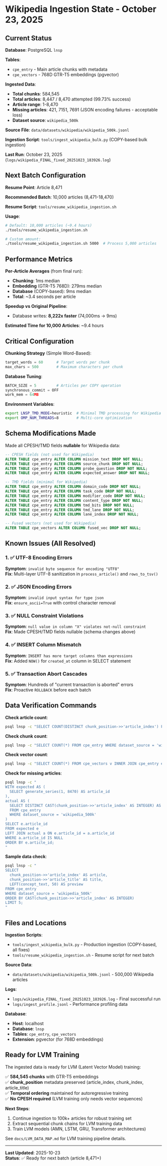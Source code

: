 # Wikipedia Ingestion State - October 23, 2025

## Current Status

**Database**: PostgreSQL `lnsp`

**Tables**: 
- `cpe_entry` - Main article chunks with metadata
- `cpe_vectors` - 768D GTR-T5 embeddings (pgvector)

**Ingested Data**:
- **Total chunks**: 584,545
- **Total articles**: 8,447 / 8,470 attempted (99.73% success)
- **Article range**: 1-8,470
- **Missing articles**: 421, 7151, 7691 (JSON encoding failures - acceptable loss)
- **Dataset source**: `wikipedia_500k`

**Source File**: `data/datasets/wikipedia/wikipedia_500k.jsonl`

**Ingestion Script**: `tools/ingest_wikipedia_bulk.py` (COPY-based bulk ingestion)

**Last Run**: October 23, 2025 (`logs/wikipedia_FINAL_fixed_20251023_183926.log`)

## Next Batch Configuration

**Resume Point**: Article 8,471

**Recommended Batch**: 10,000 articles (8,471-18,470)

**Resume Script**: `tools/resume_wikipedia_ingestion.sh`

**Usage**:
```bash
# Default: 10,000 articles (~9.4 hours)
./tools/resume_wikipedia_ingestion.sh

# Custom amount:
./tools/resume_wikipedia_ingestion.sh 5000  # Process 5,000 articles
```

## Performance Metrics

**Per-Article Averages** (from final run):
- **Chunking**: 1ms median
- **Embedding** (GTR-T5 768D): 279ms median  
- **Database** (COPY-based): 9ms median
- **Total**: ~3.4 seconds per article

**Speedup vs Original Pipeline**:
- Database writes: **8,222x faster** (74,000ms → 9ms)

**Estimated Time for 10,000 Articles**: ~9.4 hours

## Critical Configuration

**Chunking Strategy** (Simple Word-Based):
```python
target_words = 60      # Target words per chunk
max_chars = 500        # Maximum characters per chunk
```

**Database Tuning**:
```python
BATCH_SIZE = 5         # Articles per COPY operation
synchronous_commit = OFF
work_mem = 64MB
```

**Environment Variables**:
```bash
export LNSP_TMD_MODE=heuristic  # Minimal TMD processing for Wikipedia
export OMP_NUM_THREADS=8        # Multi-core optimization
```

## Schema Modifications Made

Made all CPESH/TMD fields **nullable** for Wikipedia data:

```sql
-- CPESH fields (not used for Wikipedia)
ALTER TABLE cpe_entry ALTER COLUMN mission_text DROP NOT NULL;
ALTER TABLE cpe_entry ALTER COLUMN source_chunk DROP NOT NULL;
ALTER TABLE cpe_entry ALTER COLUMN probe_question DROP NOT NULL;
ALTER TABLE cpe_entry ALTER COLUMN expected_answer DROP NOT NULL;

-- TMD fields (minimal for Wikipedia)
ALTER TABLE cpe_entry ALTER COLUMN domain_code DROP NOT NULL;
ALTER TABLE cpe_entry ALTER COLUMN task_code DROP NOT NULL;
ALTER TABLE cpe_entry ALTER COLUMN modifier_code DROP NOT NULL;
ALTER TABLE cpe_entry ALTER COLUMN content_type DROP NOT NULL;
ALTER TABLE cpe_entry ALTER COLUMN tmd_bits DROP NOT NULL;
ALTER TABLE cpe_entry ALTER COLUMN tmd_lane DROP NOT NULL;
ALTER TABLE cpe_entry ALTER COLUMN lane_index DROP NOT NULL;

-- Fused vectors (not used for Wikipedia)
ALTER TABLE cpe_vectors ALTER COLUMN fused_vec DROP NOT NULL;
```

## Known Issues (All Resolved)

### 1. ✅ UTF-8 Encoding Errors
**Symptom**: `invalid byte sequence for encoding "UTF8"`  
**Fix**: Multi-layer UTF-8 sanitization in `process_article()` and `rows_to_tsv()`

### 2. ✅ JSON Encoding Errors
**Symptom**: `invalid input syntax for type json`  
**Fix**: `ensure_ascii=True` with control character removal

### 3. ✅ NULL Constraint Violations
**Symptom**: `null value in column "X" violates not-null constraint`  
**Fix**: Made CPESH/TMD fields nullable (schema changes above)

### 4. ✅ INSERT Column Mismatch
**Symptom**: `INSERT has more target columns than expressions`  
**Fix**: Added `NOW()` for `created_at` column in SELECT statement

### 5. ✅ Transaction Abort Cascades
**Symptom**: Hundreds of "current transaction is aborted" errors  
**Fix**: Proactive `ROLLBACK` before each batch

## Data Verification Commands

**Check article count**:
```bash
psql lnsp -c "SELECT COUNT(DISTINCT chunk_position->>'article_index') FROM cpe_entry WHERE dataset_source = 'wikipedia_500k';"
```

**Check chunk count**:
```bash
psql lnsp -c "SELECT COUNT(*) FROM cpe_entry WHERE dataset_source = 'wikipedia_500k';"
```

**Check vector count**:
```bash
psql lnsp -c "SELECT COUNT(*) FROM cpe_vectors v INNER JOIN cpe_entry e ON v.cpe_id = e.cpe_id WHERE e.dataset_source = 'wikipedia_500k';"
```

**Check for missing articles**:
```bash
psql lnsp -c "
WITH expected AS (
  SELECT generate_series(1, 8470) AS article_id
),
actual AS (
  SELECT DISTINCT CAST(chunk_position->>'article_index' AS INTEGER) AS article_id
  FROM cpe_entry
  WHERE dataset_source = 'wikipedia_500k'
)
SELECT e.article_id
FROM expected e
LEFT JOIN actual a ON e.article_id = a.article_id
WHERE a.article_id IS NULL
ORDER BY e.article_id;
"
```

**Sample data check**:
```bash
psql lnsp -c "
SELECT 
  chunk_position->>'article_index' AS article,
  chunk_position->>'article_title' AS title,
  LEFT(concept_text, 50) AS preview
FROM cpe_entry 
WHERE dataset_source = 'wikipedia_500k'
ORDER BY CAST(chunk_position->>'article_index' AS INTEGER)
LIMIT 5;
"
```

## Files and Locations

**Ingestion Scripts**:
- `tools/ingest_wikipedia_bulk.py` - Production ingestion (COPY-based, all fixes)
- `tools/resume_wikipedia_ingestion.sh` - Resume script for next batch

**Source Data**:
- `data/datasets/wikipedia/wikipedia_500k.jsonl` - 500,000 Wikipedia articles

**Logs**:
- `logs/wikipedia_FINAL_fixed_20251023_183926.log` - Final successful run
- `logs/ingest_profile.jsonl` - Performance profiling data

**Database**:
- **Host**: localhost
- **Database**: `lnsp`
- **Tables**: `cpe_entry`, `cpe_vectors`
- **Extension**: pgvector (for 768D embeddings)

## Ready for LVM Training

The ingested data is ready for LVM (Latent Vector Model) training:

✅ **584,545 chunks** with GTR-T5 embeddings  
✅ **chunk_position** metadata preserved (article_index, chunk_index, article_title)  
✅ **Temporal ordering** maintained for autoregressive training  
✅ **No CPESH required** (LVM training only needs vector sequences)

**Next Steps**:
1. Continue ingestion to 100k+ articles for robust training set
2. Extract sequential chunk chains for LVM training data
3. Train LVM models (AMN, LSTM, GRU, Transformer architectures)

See `docs/LVM_DATA_MAP.md` for LVM training pipeline details.

---

**Last Updated**: 2025-10-23  
**Status**: ✅ Ready for next batch (article 8,471+)

